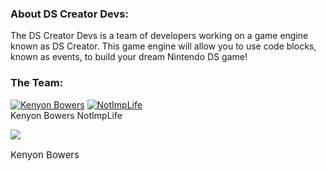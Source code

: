 ### About DS Creator Devs:
The DS Creator Devs is a team of developers working on a game engine known as DS Creator. This game engine will allow you to use code blocks, known as events, to build your dream Nintendo DS game!
### The Team:
[![Kenyon Bowers](https://avatars.githubusercontent.com/u/83834271?s=96&v=4)](https://github.com/BowersIndustry) [![NotImpLife](https://avatars.githubusercontent.com/u/70803115?s=96&v=4)](https://github.com/NotImplementedLife)
<br/>
Kenyon Bowers   NotImpLife

<div>
  <div style="font-size: 15px;">
    <img src="https://avatars.githubusercontent.com/u/83834271?s=96&v=4" />
    <p>Kenyon Bowers</p>
  </div>
</div>
